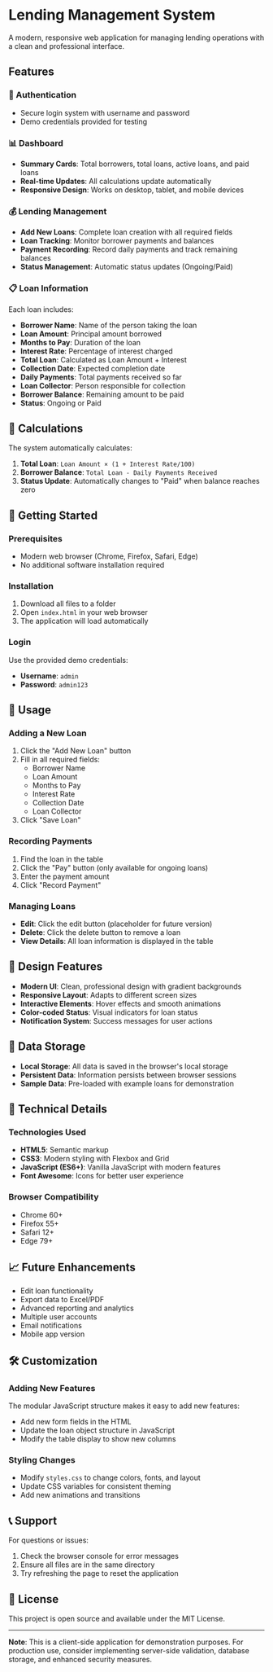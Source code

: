 # Lending Management System

A modern, responsive web application for managing lending operations with a clean and professional interface.

## Features

### 🔐 Authentication
- Secure login system with username and password
- Demo credentials provided for testing

### 📊 Dashboard
- **Summary Cards**: Total borrowers, total loans, active loans, and paid loans
- **Real-time Updates**: All calculations update automatically
- **Responsive Design**: Works on desktop, tablet, and mobile devices

### 💰 Lending Management
- **Add New Loans**: Complete loan creation with all required fields
- **Loan Tracking**: Monitor borrower payments and balances
- **Payment Recording**: Record daily payments and track remaining balances
- **Status Management**: Automatic status updates (Ongoing/Paid)

### 📋 Loan Information
Each loan includes:
- **Borrower Name**: Name of the person taking the loan
- **Loan Amount**: Principal amount borrowed
- **Months to Pay**: Duration of the loan
- **Interest Rate**: Percentage of interest charged
- **Total Loan**: Calculated as Loan Amount + Interest
- **Collection Date**: Expected completion date
- **Daily Payments**: Total payments received so far
- **Loan Collector**: Person responsible for collection
- **Borrower Balance**: Remaining amount to be paid
- **Status**: Ongoing or Paid

## 🧮 Calculations

The system automatically calculates:

1. **Total Loan**: `Loan Amount × (1 + Interest Rate/100)`
2. **Borrower Balance**: `Total Loan - Daily Payments Received`
3. **Status Update**: Automatically changes to "Paid" when balance reaches zero

## 🚀 Getting Started

### Prerequisites
- Modern web browser (Chrome, Firefox, Safari, Edge)
- No additional software installation required

### Installation
1. Download all files to a folder
2. Open `index.html` in your web browser
3. The application will load automatically

### Login
Use the provided demo credentials:
- **Username**: `admin`
- **Password**: `admin123`

## 📱 Usage

### Adding a New Loan
1. Click the "Add New Loan" button
2. Fill in all required fields:
   - Borrower Name
   - Loan Amount
   - Months to Pay
   - Interest Rate
   - Collection Date
   - Loan Collector
3. Click "Save Loan"

### Recording Payments
1. Find the loan in the table
2. Click the "Pay" button (only available for ongoing loans)
3. Enter the payment amount
4. Click "Record Payment"

### Managing Loans
- **Edit**: Click the edit button (placeholder for future version)
- **Delete**: Click the delete button to remove a loan
- **View Details**: All loan information is displayed in the table

## 🎨 Design Features

- **Modern UI**: Clean, professional design with gradient backgrounds
- **Responsive Layout**: Adapts to different screen sizes
- **Interactive Elements**: Hover effects and smooth animations
- **Color-coded Status**: Visual indicators for loan status
- **Notification System**: Success messages for user actions

## 💾 Data Storage

- **Local Storage**: All data is saved in the browser's local storage
- **Persistent Data**: Information persists between browser sessions
- **Sample Data**: Pre-loaded with example loans for demonstration

## 🔧 Technical Details

### Technologies Used
- **HTML5**: Semantic markup
- **CSS3**: Modern styling with Flexbox and Grid
- **JavaScript (ES6+)**: Vanilla JavaScript with modern features
- **Font Awesome**: Icons for better user experience

### Browser Compatibility
- Chrome 60+
- Firefox 55+
- Safari 12+
- Edge 79+

## 📈 Future Enhancements

- Edit loan functionality
- Export data to Excel/PDF
- Advanced reporting and analytics
- Multiple user accounts
- Email notifications
- Mobile app version

## 🛠️ Customization

### Adding New Features
The modular JavaScript structure makes it easy to add new features:
- Add new form fields in the HTML
- Update the loan object structure in JavaScript
- Modify the table display to show new columns

### Styling Changes
- Modify `styles.css` to change colors, fonts, and layout
- Update CSS variables for consistent theming
- Add new animations and transitions

## 📞 Support

For questions or issues:
1. Check the browser console for error messages
2. Ensure all files are in the same directory
3. Try refreshing the page to reset the application

## 📄 License

This project is open source and available under the MIT License.

---

**Note**: This is a client-side application for demonstration purposes. For production use, consider implementing server-side validation, database storage, and enhanced security measures. 